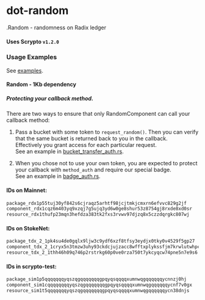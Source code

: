 # dot-random
.Random - randomness on Radix ledger


#### Uses Scrypto `v1.2.0`
### Usage Examples
See [examples](https://github.com/dot-random/examples).


#### Random - 1Kb dependency


##### Protecting your callback method.
There are two ways to ensure that only RandomComponent can call your callback method:
1. Pass a bucket with some token to `request_random()`. Then you can verify that the same bucket is returned back to you in the callback.  
Effectively you grant access for each particular request.  
See an example in [bucket_transfer_auth.rs](https://github.com/dot-random/examples/blob/master/bucket_transfer_auth/src/bucket_transfer_auth.rs).

2. When you chose not to use your own token, you are expected to protect your callback with `method_auth` and require our special badge.  
See an example in  [badge_auth.rs](https://github.com/dot-random/examples/blob/master/badge_auth/src/badge_auth.rs).



#### IDs on Mainnet:
```html
package_rdx1p55tuj30yf842s6cjraqz5arhtf98jcjtmkjcmxrn6efvvc829g2jf
component_rdx1cqz6m403yq9xzqj7g5ujq3yd6w0ge8shur53z8754gj8rxde8xd0sr
resource_rdx1thufp23mqn3hefdza383tk2fxs3rvwv97djzq8x5czzdqrgkc807wj
```
#### IDs on StokeNet:
```html
package_tdx_2_1pk4su4de0gqlx9ljw3c9ydf6xzf8tfsy3eydjx0tky0v4529f5gp27
component_tdx_2_1cryx5n3tmzw3uhy93ckdcjujzacc8wfftxplykssfjm7krwlutwhpc
resource_tdx_2_1thh46h09q746p2rstrkg60p0ve0rza750t7ykcyqcw74pne5n7e9s6
```
#### IDs in scrypto-test:
```html
package_sim1p5qqqqqqqyqszqgqqqqqqqgpqyqsqqqqxumnwqgqqqqqqycnnzj0hj
component_sim1cqqqqqqqqyqszqgqqqqqqqgpqyqsqqqqxumnwqgqqqqqqycnf7v0gx
resource_sim1t5qqqqqqqyqszqgqqqqqqqgpqyqsqqqqxumnwqgqqqqqqycn38dnjs
```
